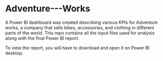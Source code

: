 # Adventure---Works

A Power BI dashboard was created describing various KPIs for Adventure works, a company that sells bikes, accessories, and clothing in different parts of the world. This repo contains all the input files used for analysis along with the final Power BI report.

To view the report, you will have to download and open it on Power BI desktop.
